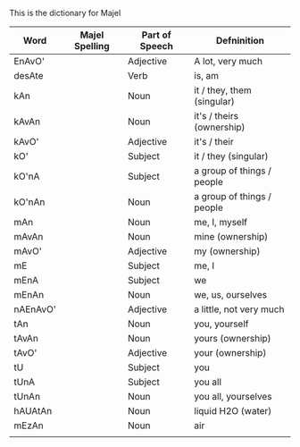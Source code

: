 This is the dictionary for Majel

| Word     | Majel Spelling | Part of Speech | Defninition                |
| -------- | -------------- | -------------- | -------------------------- |
| EnAvO'   |                | Adjective      | A lot, very much           |
| desAte   |                | Verb           | is, am                     |
| kAn      |                | Noun           | it / they, them (singular) |
| kAvAn    |                | Noun           | it's / theirs (ownership)  |
| kAvO'    |                | Adjective      | it's / their               |
| kO'      |                | Subject        | it / they (singular)       |
| kO'nA    |                | Subject        | a group of things / people |
| kO'nAn   |                | Noun           | a group of things / people |
| mAn      |                | Noun           | me, I, myself              |
| mAvAn    |                | Noun           | mine (ownership)           |
| mAvO'    |                | Adjective      | my (ownership)             |
| mE       |                | Subject        | me, I                      |
| mEnA     |                | Subject        | we                         |
| mEnAn    |                | Noun           | we, us, ourselves          |
| nAEnAvO' |                | Adjective      | a little, not very much    |
| tAn      |                | Noun           | you, yourself              |
| tAvAn    |                | Noun           | yours (ownership)          |
| tAvO'    |                | Adjective      | your (ownership)           |
| tU       |                | Subject        | you                        |
| tUnA     |                | Subject        | you all                    |
| tUnAn    |                | Noun           | you all, yourselves        |
| hAUAtAn  |                | Noun           | liquid H2O (water)         |
| mEzAn    |                | Noun           | air                        |
|          |                |                |                            |

